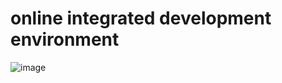 # online integrated development environment

![image](https://github.com/user-attachments/assets/ec6e3ec9-090a-42d6-9631-a78cfca9ef74)
